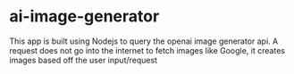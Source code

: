 # ai-image-generator
This app is built using Nodejs to query the openai image generator api.
A request does not go into the internet to fetch images like Google, it creates images based off the user input/request
